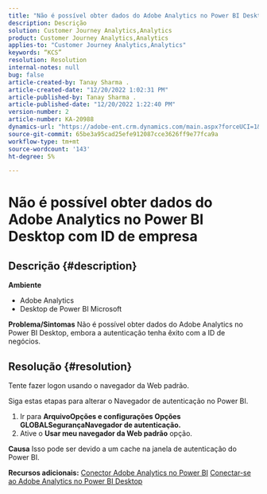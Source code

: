 ```yaml
---
title: "Não é possível obter dados do Adobe Analytics no Power BI Desktop com ID de empresa"
description: Descrição
solution: Customer Journey Analytics,Analytics
product: Customer Journey Analytics,Analytics
applies-to: "Customer Journey Analytics,Analytics"
keywords: “KCS”
resolution: Resolution
internal-notes: null
bug: false
article-created-by: Tanay Sharma .
article-created-date: "12/20/2022 1:02:31 PM"
article-published-by: Tanay Sharma .
article-published-date: "12/20/2022 1:22:40 PM"
version-number: 2
article-number: KA-20988
dynamics-url: "https://adobe-ent.crm.dynamics.com/main.aspx?forceUCI=1&pagetype=entityrecord&etn=knowledgearticle&id=5bb15c8e-6680-ed11-81ac-6045bd006239"
source-git-commit: 65be3a95cad25efe912087cce3626ff9e77fca9a
workflow-type: tm+mt
source-wordcount: '143'
ht-degree: 5%

---
```


# Não é possível obter dados do Adobe Analytics no Power BI Desktop com ID de empresa

## Descrição {#description}


<b>Ambiente</b>

- Adobe Analytics
- Desktop de Power BI Microsoft




<b>Problema/Sintomas</b>
Não é possível obter dados do Adobe Analytics no Power BI Desktop, embora a autenticação tenha êxito com a ID de negócios.


## Resolução {#resolution}


Tente fazer logon usando o navegador da Web padrão.

Siga estas etapas para alterar o Navegador de autenticação no Power BI.

1. Ir para <b>Arquivo</b><b>Opções e configurações </b> <b>Opções </b> <b>GLOBAL</b><b>Segurança</b><b>Navegador de autenticação.</b>
2. Ative o <b>Usar meu navegador da Web padrão</b> opção.


<b>Causa</b>
Isso pode ser devido a um cache na janela de autenticação do Power BI.

<b>Recursos adicionais:</b>
[Conector Adobe Analytics no Power BI](https://experienceleague.adobe.com/docs/analytics-learn/tutorials/integrations/power-bi/adobe-analytics-connector-in-power-bi.html?lang=en)
[Conectar-se ao Adobe Analytics no Power BI Desktop](https://learn.microsoft.com/en-us/power-bi/connect-data/desktop-connect-adobe-analytics)
